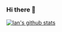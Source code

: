### Hi there 👋

<!--
**1e4/1e4** is a ✨ _special_ ✨ repository because its `README.md` (this file) appears on your GitHub profile.

Here are some ideas to get you started:

- 🔭 I’m currently working on ...
- 🌱 I’m currently learning ...
- 👯 I’m looking to collaborate on ...
- 🤔 I’m looking for help with ...
- 💬 Ask me about ...
- 📫 How to reach me: ...
- 😄 Pronouns: ...
- ⚡ Fun fact: ...
-->

[![Ian's github stats](https://github-readme-stats.vercel.app/api?username=1e4&show_icons=true&count_private=true)](https://github.com/1e4)
